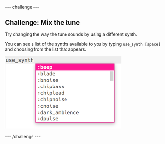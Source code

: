 --- challenge ---

## Challenge: Mix the tune

Try changing the way the tune sounds by using a different synth.

You can see a list of the synths available to you by typing `use_synth [space]` and choosing from the list that appears.

![Choosing a synth](images/use_synth.png)

--- /challenge ---
